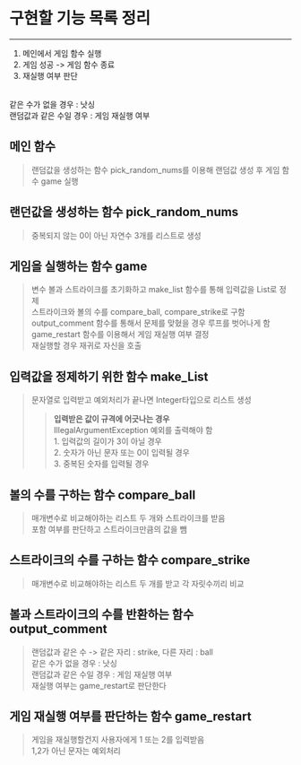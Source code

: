 # 구현할 기능 목록 정리
***
1. 메인에서 게임 함수 실행
   <br>
2. 게임 성공 -> 게임 함수 종료
   <br>
3. 재실행 여부 판단



<br> 같은 수가 없을 경우 : 낫싱
<br> 랜덤값과 같은 수일 경우 : 게임 재실행 여부

## 메인 함수
>랜덤값을 생성하는 함수 pick_random_nums를 이용해 랜덤값 생성 후 게임 함수 game 실행 

## 랜던값을 생성하는 함수 pick_random_nums
> 중복되지 않는 0이 아닌 자연수 3개를 리스트로 생성

## 게임을 실행하는 함수 game
> 변수 볼과 스트라이크를 초기화하고 make_list 함수를 통해 입력값을 List로 정제<br>
> 스트라이크와 볼의 수를 compare_ball, compare_strike로 구함<br>
> output_comment 함수를 통해서 문제를 맞혔을 경우 루프를 벗어나게 함<br>
> game_restart 함수를 이용해서 게임 재실행 여부 결정<br>
> 재실행할 경우 재귀로 자신을 호출<br>

## 입력값을 정제하기 위한 함수 make_List
>문자열로 입력받고 예외처리가 끝나면 Integer타입으로 리스트 생성
>> **입력받은 값이 규격에 어긋나는 경우** <br> IllegalArgumentException 예외를 출력해야 함
> <br> 1. 입력값의 길이가 3이 아닐 경우
> <br>2. 숫자가 아닌 문자 또는 0이 입력될 경우
> <br> 3. 중복된 숫자를 입력될 경우

## 볼의 수를 구하는 함수 compare_ball
> 매개변수로 비교해야하는 리스트 두 개와 스트라이크를 받음<br>포함 여부를 판단하고 스트라이크만큼의 값을 뺌

## 스트라이크의 수를 구하는 함수 compare_strike
>매개변수로 비교해야하는 리스트 두 개를 받고 각 자릿수끼리 비교

## 볼과 스트라이크의 수를 반환하는 함수 output_comment
>랜덤값과 같은 수 -> 같은 자리 : strike, 다른 자리 : ball<br> 같은 수가 없을 경우 : 낫싱
<br> 랜덤값과 같은 수일 경우 : 게임 재실행 여부 
><br> 재실행 여부는 game_restart로 판단한다

## 게임 재실행 여부를 판단하는 함수 game_restart
>게임을 재실행할건지 사용자에게 1 또는 2를 입력받음
><br> 1,2가 아닌 문자는 예외처리
